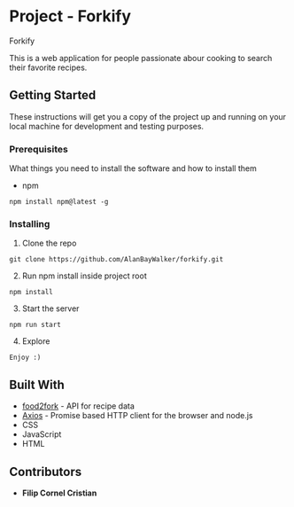 # Project - Forkify #

Forkify

This is a web application for people passionate abour cooking to search their favorite recipes. 

## Getting Started ##

These instructions will get you a copy of the project up and running on your local machine for development and testing purposes.

### Prerequisites ###

What things you need to install the software and how to install them

- npm

```
npm install npm@latest -g
```

### Installing ###

1. Clone the repo

```
git clone https://github.com/AlanBayWalker/forkify.git
```

2. Run npm install inside project root

```
npm install
```

3. Start the server

```
npm run start
```

4. Explore

```
Enjoy :)
```

## Built With ##

* [food2fork](https://www.food2fork.com/) - API for recipe data
* [Axios](https://github.com/axios/axios/) - Promise based HTTP client for the browser and node.js
* CSS
* JavaScript
* HTML

## Contributors ##

* **Filip Cornel Cristian**
